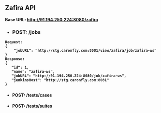 ## Zafira API

<b> Base URL: http://91.194.250.224:8080/zafira <b>

* ### POST: /jobs
```
Request:
{
	"jobURL": "http://stg.caronfly.com:8081/view/zafira/job/zafira-ws"
}
Response:
{
   "id": 1,
   "name": "zafira-ws",
   "jobURL": "http://91.194.250.224:8080/job/zafira-ws",
   "jenkinsHost": "http://stg.caronfly.com:8081"
}
```
* #### POST: /tests/cases


* #### POST: /tests/suites

